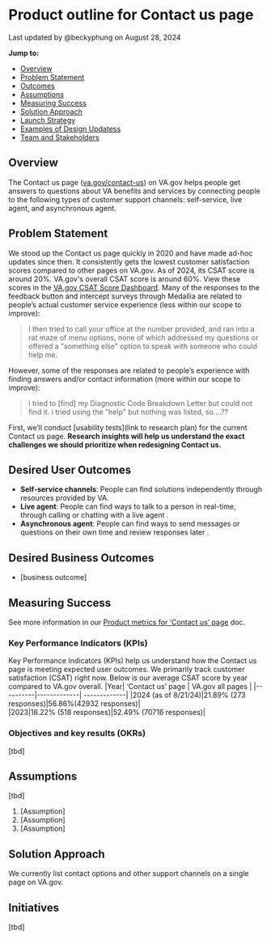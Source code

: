 # Product outline for Contact us page 

Last updated by @beckyphung on August 28, 2024

**Jump to:**
- [Overview](#overview)
- [Problem Statement](#problem-statement)
- [Outcomes](#outcomes)
- [Assumptions](#assumptions)
- [Measuring Success](#measuring-success)
- [Solution Approach](#solution-approach)
- [Launch Strategy](#launch-strategy)
- [Examples of Design Updatess](#examples-of-design-updates)
- [Team and Stakeholders](#team-and-stakeholders)

## Overview
The Contact us page ([va.gov/contact-us](va.gov/contact-us)) on VA.gov helps people get answers to questions about VA benefits and services by connecting people to the following types of customer support channels: self-service, live agent, and asynchronous agent.

## Problem Statement
We stood up the Contact us page quickly in 2020 and have made ad-hoc updates since then. It consistently gets the lowest customer satisfaction scores compared to other pages on VA.gov. As of 2024, its CSAT score is around 20%. VA.gov's overall CSAT score is around 60%. View these scores in the [VA.gov CSAT Score Dashboard](https://va-gov.domo.com/page/1545882322).
Many of the responses to the feedback button and intercept surveys through Medallia are related to people’s actual customer service experience (less within our scope to improve):
> I then tried to call your office at the number provided, and ran into a rat maze of menu options, none of which addressed my questions or offered a "something else" option to speak with someone who could help me.

However, some of the responses are related to people’s experience with finding answers and/or contact information (more within our scope to improve):
> i tried to [find] my Diagnostic Code Breakdown Letter but could not find it. i tried using the "help" but nothing was listed, so....??

First, we’ll conduct [usability tests](link to research plan) for the current Contact us page. **Research insights will help us understand the exact challenges we should prioritize when redesigning Contact us.**

## Desired User Outcomes
-	**Self-service channels**: People can find solutions independently through resources provided by VA. 
-	**Live agent**: People can find ways to talk to a person in real-time, through calling or chatting with a live agent .
-	**Asynchronous agent**: People can find ways to send messages or questions on their own time and review responses later .
  
## Desired Business Outcomes
-	[business outcome]
  
## Measuring Success
See more information in our [Product metrics for ‘Contact us’ page](link) doc.

### Key Performance Indicators (KPIs)
Key Performance Indicators (KPIs) help us understand how the Contact us page is meeting expected user outcomes.
We primarily track customer satisfaction (CSAT) right now. Below is our average CSAT score by year compared to VA.gov overall.
|Year| ‘Contact us’ page | VA.gov all pages | 
|----------|-------------| -------------|
|2024 (as of 8/21/24)|21.89% (273 responses)|56.86%(42932 responses)|                     
|2023|18.22% (518 responses)|52.49% (70716 responses)|

### Objectives and key results (OKRs)
[tbd]

## Assumptions
[tbd]
1.	[Assumption]
2.	[Assumption]
3.	[Assumption]

## Solution Approach
We currently list contact options and other support channels on a single page on VA.gov. 

## Initiatives
[tbd]
